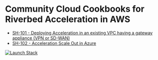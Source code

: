 # Community Cloud Cookbooks for Riverbed Acceleration in AWS

- [SH-101 - Deploying Acceleration in an existing VPC having a gateway appliance (VPN or SD-WAN)](./SH-101/README.md)
- [SH-102 - Acceleration Scale Out in Azure](./SH-102/README.md)

[![Launch Stack](https://s3.amazonaws.com/cloudformation-examples/cloudformation-launch-stack.png)](https://console.aws.amazon.com/cloudformation/home?region=ap-south-1#/stacks/new?stackName=SH-Deployment-In-VPC&templateURL=https://rvbd-community-toolkit.s3-eu-west-1.amazonaws.com/SH-Deployment-In-VPC.template)
